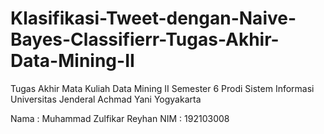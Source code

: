 # Klasifikasi-Tweet-dengan-Naive-Bayes-Classifierr-Tugas-Akhir-Data-Mining-II

Tugas Akhir Mata Kuliah Data Mining II
Semester 6 
Prodi Sistem Informasi 
Universitas Jenderal Achmad Yani Yogyakarta

Nama : Muhammad Zulfikar Reyhan
NIM : 192103008
